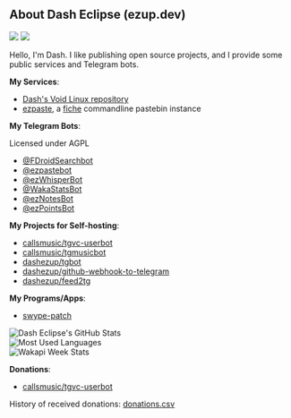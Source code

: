 ## About Dash Eclipse (ezup.dev)

<p>
    <a href="https://www.fiverr.com/dashezup" alt="Fiverr"><img src="https://img.shields.io/badge/HIRE%20ME-Fiverr-1dbf73" /></a>
    <a href="https://t.me/s/dashezup" alt="Fiverr"><img src="https://img.shields.io/badge/channel-Telegram-0088cc" /></a>
</p>

Hello, I'm Dash. I like publishing open source projects, and I provide some
public services and Telegram bots.

**My Services**:

- [Dash's Void Linux repository](https://ezup.dev/repo/voidlinux/current/info.html)
- [ezpaste](https://ezup.dev/p/), a [fiche](https://github.com/dashezup/fiche) commandline pastebin instance

**My Telegram Bots**:

Licensed under AGPL

- [@FDroidSearchbot](https://github.com/dashezup/FDroidSearchBot)
- [@ezpastebot](https://github.com/dashezup/ezpastebot)
- [@ezWhisperBot](https://github.com/dashezup/ezWhisperBot)
- [@WakaStatsBot](https://github.com/dashezup/WakaStatsBot)
- [@ezNotesBot](https://github.com/dashezup/ezNotesBot)
- [@ezPointsBot](https://github.com/dashezup/ezPointsBot)

**My Projects for Self-hosting**:

- [callsmusic/tgvc-userbot](https://github.com/callsmusic/tgvc-userbot)
- [callsmusic/tgmusicbot](https://github.com/callsmusic/tgmusicbot)
- [dashezup/tgbot](https://github.com/dashezup/tgbot)
- [dashezup/github-webhook-to-telegram](https://github.com/dashezup/github-webhook-to-telegram)
- [dashezup/feed2tg](https://github.com/dashezup/feed2tg)

**My Programs/Apps**:

- [swype-patch](https://github.com/dashezup/swype-patch)

![Dash Eclipse's GitHub Stats](https://github-readme-stats.vercel.app/api?username=dashezup&show_icons=true&include_all_commits=true&theme=vue-dark)  
![Most Used Languages](https://github-readme-stats.vercel.app/api/top-langs/?username=dashezup&exclude_repo=swype-patch,ezup.dev,notes&theme=vue-dark&layout=compact)  
![Wakapi Week Stats](https://github-readme-stats.vercel.app/api/wakatime?username=dashezup&api_domain=ezup.dev%2Fwakapi&range=last_7_days&theme=vue-dark&custom_title=Wakapi%20Week%20Stats&layout=compact)

**Donations**:

- [callsmusic/tgvc-userbot](https://github.com/callsmusic/tgvc-userbot/blob/dev/.github/FUNDING.yml)

History of received donations: [donations.csv](donations.csv)
